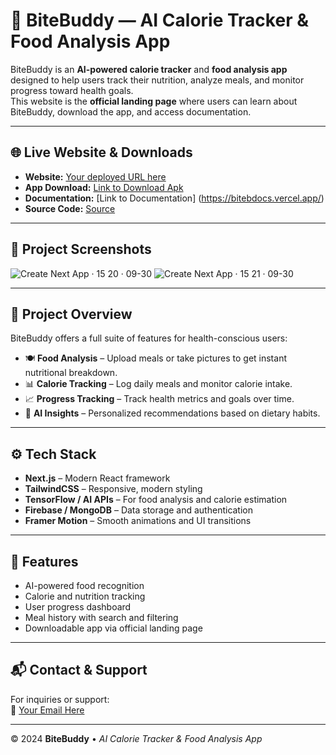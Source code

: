 
# 🤖 BiteBuddy — AI Calorie Tracker & Food Analysis App

BiteBuddy is an **AI-powered calorie tracker** and **food analysis app** designed to help users track their nutrition, analyze meals, and monitor progress toward health goals.  
This website is the **official landing page** where users can learn about BiteBuddy, download the app, and access documentation.

---

## 🌐 Live Website & Downloads

- **Website:** [Your deployed URL here](https://bitebw.vercel.app)  
- **App Download:** [Link to Download Apk](https://bitebw.vercel.app/BiteBuddy.apk)
- **Documentation:** [Link to Documentation]  (https://bitebdocs.vercel.app/)
- **Source Code:** [Source](https://github.com/anshxs/bite-buddy)

---

## 📸 Project Screenshots

![Create Next App · 15 20 · 09-30](https://github.com/user-attachments/assets/ad34d69b-fb8f-41f3-8bbc-56bb17727444)
![Create Next App · 15 21 · 09-30](https://github.com/user-attachments/assets/8845d3ed-9821-4024-9616-5cfa4b245a5d)

---

## 📝 Project Overview

BiteBuddy offers a full suite of features for health-conscious users:

- 🍽 **Food Analysis** – Upload meals or take pictures to get instant nutritional breakdown.  
- 📊 **Calorie Tracking** – Log daily meals and monitor calorie intake.  
- 📈 **Progress Tracking** – Track health metrics and goals over time.  
- 🤖 **AI Insights** – Personalized recommendations based on dietary habits.  

---

## ⚙️ Tech Stack

- **Next.js** – Modern React framework  
- **TailwindCSS** – Responsive, modern styling  
- **TensorFlow / AI APIs** – For food analysis and calorie estimation  
- **Firebase / MongoDB** – Data storage and authentication  
- **Framer Motion** – Smooth animations and UI transitions  

---

## 🚀 Features

- AI-powered food recognition  
- Calorie and nutrition tracking  
- User progress dashboard  
- Meal history with search and filtering  
- Downloadable app via official landing page  

---

## 📬 Contact & Support

For inquiries or support:  
📧 [Your Email Here](anshsxa@gmail.com)  

---

© 2024 **BiteBuddy** • *AI Calorie Tracker & Food Analysis App*
